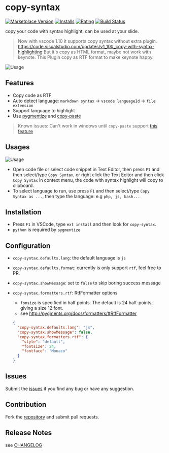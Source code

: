 # copy-syntax

[![Marketplace Version](http://vsmarketplacebadge.apphb.com/version/atian25.copy-syntax.svg)](https://marketplace.visualstudio.com/items?itemName=atian25.copy-syntax)
[![Installs](http://vsmarketplacebadge.apphb.com/installs/atian25.copy-syntax.svg)](https://marketplace.visualstudio.com/items?itemName=atian25.copy-syntax)
[![Rating](http://vsmarketplacebadge.apphb.com/rating/atian25.copy-syntax.svg)](https://marketplace.visualstudio.com/items?itemName=atian25.copy-syntax)
[![Build Status](https://img.shields.io/travis/atian25/vscode-copy-syntax.svg)](https://travis-ci.org/atian25/vscode-copy-syntax)

copy your code with syntax highlight, can be used at your slide.

> Now with vscode 1.10 it supports copy syntax without extra plugin.
> https://code.visualstudio.com/updates/v1_10#_copy-with-syntax-highlighting
> But it's copy as HTML format, maybe not work with keynote.
> This Plugin copy as RTF format to make keynote happy.

![Usage](https://github.com/atian25/vscode-copy-syntax/raw/master/usage.png)

## Features

  - Copy code as RTF
  - Auto detect language: `markdown syntax` -> `vscode languageId` -> `file extension`
  - Support language to highlight
  - Use [pygmentize](http://pygments.org/docs/cmdline/) and [copy-paste](https://github.com/xavi-/node-copy-paste)

  > Known issues: Can't work in windows until `copy-paste` support [this feature](https://github.com/xavi-/node-copy-paste/issues/52)

## Usages

![Usage](https://github.com/atian25/vscode-copy-syntax/raw/master/usage.gif)
  - Open code file or select code snippet in Text Editor, then press `F1` and then select/type `Copy Syntax`, or right click the Text Editor and then click `Copy Syntax` in context menu, the code with syntax highlight will copy to clipboard.
  - To select language to run, use press `F1` and then select/type `Copy Syntax as ...`, then type the language: e.g `php, js, bash...`


## Installation

- Press `F1` in VSCode, type `ext install` and then look for `copy-syntax`.
- `python` is required by `pygmentize`

## Configuration

  - `copy-syntax.defaults.lang`: the default language is `js`
  - `copy-syntax.defaults.format`: currently is only support `rtf`, feel free to PR.
  - `copy-syntax.showMessage`: set to `false` to skip boring success message
  - `copy-syntax.formatters.rtf`: RtfFormatter options
    - `fonsize` is specified in half points. The default is 24 half-points, giving a size 12 font.
    - see http://pygments.org/docs/formatters/#RtfFormatter

    ```json
    {
      "copy-syntax.defaults.lang": "js",
      "copy-syntax.showMessage": false,
      "copy-syntax.formatters.rtf": {
        "style": "default",
        "fontsize": 24,
        "fontface": "Monaco"
      }
    }
    ```

## Issues
Submit the [issues](https://github.com/atian25/vscode-copy-syntax/issues) if you find any bug or have any suggestion.

## Contribution
Fork the [repository](https://github.com/atian25/vscode-copy-syntax) and submit pull requests.

## Release Notes
see [CHANGELOG](https://github.com/atian25/vscode-copy-syntax/blob/master/CHANGELOG.md)